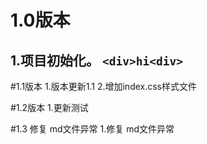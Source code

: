 # 1.0版本
1.项目初始化。
`<div>hi<div>`
---

#1.1版本
	1.版本更新1.1
	2.增加index.css样式文件

#1.2版本
	1.更新测试

#1.3 修复 md文件异常
	1.修复 md文件异常

